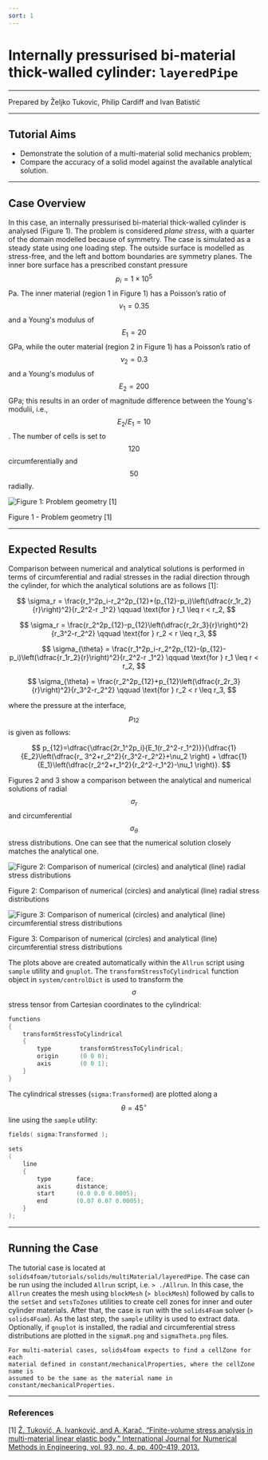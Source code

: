 ```yaml
---
sort: 1
---
```


# Internally pressurised bi-material thick-walled cylinder: `layeredPipe`

---

Prepared by Željko Tukovic, Philip Cardiff and Ivan Batistić

---

## Tutorial Aims

- Demonstrate the solution of a multi-material solid mechanics problem;
- Compare the accuracy of a solid model against the available analytical
  solution.

---

## Case Overview

In this case, an internally pressurised bi-material thick-walled cylinder is
analysed (Figure 1). The problem is considered _plane stress_, with a quarter of
the domain modelled because of symmetry. The case is simulated as a steady state
using one loading step. The outside surface is modelled as stress-free, and the
left and bottom boundaries are symmetry planes. The inner bore surface has a
prescribed constant pressure $$p_i=1\times 10^5$$ Pa. The inner material (region
1 in Figure 1) has a Poisson’s ratio of $$\nu_1=0.35$$ and a Young's modulus of
$$E_1 = 20$$ GPa, while the outer material (region 2 in Figure 1) has a
Poisson’s ratio of $$\nu_2=0.3$$ and a Young's modulus of $$E_2 = 200$$ GPa;
this results in an order of magnitude difference between the Young's modulii,
i.e., $$E_2/E_1=10$$. The number of cells is set to $$120$$ circumferentially
and $$50$$ radially.

![Figure 1: Problem geometry [1]](./images/layeredPipe-geometry.png)

Figure 1 - Problem geometry [1]

---

## Expected Results

Comparison between numerical and analytical solutions is performed in terms of
circumferential and radial stresses in the radial direction through the
cylinder, for which the analytical solutions are as follows [1]:

$$
\sigma_r =
\frac{r_1^2p_i-r_2^2p_{12}+(p_{12}-p_i)\left(\dfrac{r_1r_2}{r}\right)^2}{r_2^2-r
_1^2} \qquad \text{for } r_1 \leq r < r_2,
$$

$$
\sigma_r =
\frac{r_2^2p_{12}-p_{12}\left(\dfrac{r_2r_3}{r}\right)^2}{r_3^2-r_2^2} \qquad
\text{for } r_2 < r \leq r_3,
$$

$$
\sigma_{\theta} =
\frac{r_1^2p_i-r_2^2p_{12}-(p_{12}-p_i)\left(\dfrac{r_1r_2}{r}\right)^2}{r_2^2-r
_1^2} \qquad \text{for } r_1 \leq r < r_2,
$$

$$
\sigma_{\theta} =
\frac{r_2^2p_{12}+p_{12}\left(\dfrac{r_2r_3}{r}\right)^2}{r_3^2-r_2^2} \qquad
\text{for } r_2 < r \leq r_3,
$$

where the pressure at the interface, $$p_{12}$$ is given as follows:

$$
p_{12}=\dfrac{\dfrac{2r_1^2p_i}{E_1(r_2^2-r_1^2)}}{\dfrac{1}{E_2}\left(\dfrac{r_
3^2+r_2^2}{r_3^2-r_2^2}+\nu_2  \right) +
\dfrac{1}{E_1}\left(\dfrac{r_2^2+r_1^2}{r_2^2-r_1^2}-\nu_1  \right)}.
$$

Figures 2 and 3 show a comparison between the analytical and numerical solutions
of radial $$\sigma_r$$ and circumferential $$\sigma_{\theta}$$ stress
distributions. One can see that the numerical solution closely matches the
analytical one.

![Figure 2: Comparison of numerical (circles) and analytical (line) radial
stress distributions](./images/layeredPipe-sigmaR.png)

Figure 2: Comparison of numerical (circles) and analytical (line) radial stress
distributions

![Figure 3: Comparison of numerical (circles) and analytical (line)
circumferential stress distributions](./images/layeredPipe-sigmaTheta.png)

Figure 3: Comparison of numerical (circles) and analytical (line)
circumferential stress distributions

The plots above are created automatically within the `Allrun` script using
`sample` utility and `gnuplot`. The `transformStressToCylindrical` function
object in `system/controlDict` is used to transform the $$\sigma$$ stress tensor
from Cartesian coordinates to the cylindrical:

```c++
functions
{
    transformStressToCylindrical
    {
        type        transformStressToCylindrical;
        origin      (0 0 0);
        axis        (0 0 1);
    }
}
```

The cylindrical stresses (`sigma:Transformed`) are plotted along a
$$\theta=45^{\circ}$$ line using the `sample` utility:

```c++
fields( sigma:Transformed );

sets
(
    line
    {
        type       face;
        axis       distance;
        start      (0.0 0.0 0.0005);
        end        (0.07 0.07 0.0005);
    }
);
```

---

## Running the Case

The tutorial case is located at
`solids4foam/tutorials/solids/multiMaterial/layeredPipe`. The case can be run
using the included `Allrun` script, i.e. `> ./Allrun`. In this case, the
`Allrun` creates the mesh using `blockMesh` (`> blockMesh`) followed by calls to
the `setSet` and `setsToZones` utilities to create cell zones for inner and
outer cylinder materials. After that, the case is run with the `solids4Foam`
solver (`> solids4Foam`). As the last step, the `sample` utility is used to
extract data. Optionally, if `gnuplot` is installed, the radial and
circumferential stress distributions are plotted in the `sigmaR.png` and
`sigmaTheta.png` files.

```note
For multi-material cases, solids4foam expects to find a cellZone for each
material defined in constant/mechanicalProperties, where the cellZone name is
assumed to be the same as the material name in constant/mechanicalProperties.
```

---

### References

[1]
[Ž. Tuković, A. Ivanković, and A. Karač, “Finite-volume stress analysis in
multi-material linear elastic body,” International Journal for Numerical
Methods in Engineering, vol. 93, no. 4, pp. 400–419,
2013.](https://repozitorij.fsb.hr/4072/1/Finite_Tukovic.pdf)

